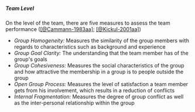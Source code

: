 ##### Team Level

On the level of the team, there are five measures to assess the team performance ([[@Cammann-1983aa]](c); [[@Kickul-2001aa]](c))

- *Group Homogeneity:* Measures the similarity of the group members with regards to characteristics such as background and experience 
- *Group Goal Clarity:* The understanding that the team member has of the group's goals
- *Group Cohesiveness:* Measures the social characteristics of the group and how attractive the membership in a group is to people outside the group
- *Open Group Process:* Measures the level of satisfaction a team member gets from his involvement, which results in a reduction of conflicts
- *Internal Fragmentation:* Measures the degree of group conflict as well as the inter-personal relationship within the group

